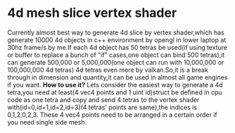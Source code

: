 # 4d mesh slice vertex shader
Currently almost best way to generate 4d slice by vertex shader,which has generate 10000 4d objects in c++ environment by opengl in lower laptop at 30hz frame/s by me.If each 4d object has 50 tetras be used(if using texture or buffer to replace a bunch of "if" cases,one object can bind 500 tetras),it can generate 500,000 or  5,000,000(one object can run with 10,000,000 or 100,000,000 4d tetras) 4d tetras even more by valkan.So,it is a break through in dimension and quantity,it can be used in almost all game engines if you want.
**How to use it?**
Lets consider the easiest way to generate a 4d tetra,you need at least(4 vec4 points and 1 uint id)struct be defined in cpu code as one tetra and copy and send 
4 tetras to the vertex shader with(id=0,id=1,id=2,id=3)(4 tetras' points are same),the indices is 0,1,2,0,2,3.
These 4 vec4 points need to be arranged in a certain order if you need single side mesh.


